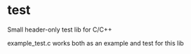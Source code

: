 # test
Small header-only test lib for C/C++

example_test.c works both as an example and test for this lib
